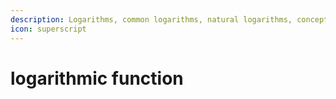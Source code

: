 ```yaml
---
description: Logarithms, common logarithms, natural logarithms, concepts of bases, and etc.
icon: superscript
---
```


# logarithmic function

